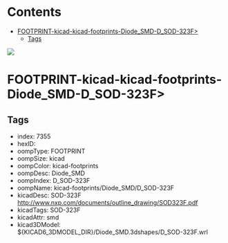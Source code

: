 



Contents
========

* [FOOTPRINT-kicad-kicad-footprints-Diode_SMD-D_SOD-323F>](#footprint-kicad-kicad-footprints-diode_smd-d_sod-323f)
	* [Tags](#tags)
  
![][im]
# FOOTPRINT-kicad-kicad-footprints-Diode_SMD-D_SOD-323F>

## Tags

- index: 7355
- hexID: 
- oompType: FOOTPRINT
- oompSize: kicad
- oompColor: kicad-footprints
- oompDesc: Diode_SMD
- oompIndex: D_SOD-323F
- oompName: kicad-footprints/Diode_SMD/D_SOD-323F
- kicadDesc: SOD-323F http://www.nxp.com/documents/outline_drawing/SOD323F.pdf
- kicadTags: SOD-323F
- kicadAttr: smd
- kicad3DModel: ${KICAD6_3DMODEL_DIR}/Diode_SMD.3dshapes/D_SOD-323F.wrl



[im]: image.png
